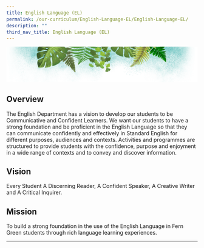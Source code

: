 ```yaml
---
title: English Language (EL)
permalink: /our-curriculum/English-Language-EL/English-Language-EL/
description: ""
third_nav_title: English Language (EL)
---
```

![](/images/Banner.png)

Overview
--------

The English Department has a vision to develop our students to be Communicative and Confident Learners. We want our students to have a strong foundation and be proficient in the English Language so that they can communicate confidently and effectively in Standard English for different purposes, audiences and contexts. Activities and programmes are structured to provide students with the confidence, purpose and enjoyment in a wide range of contexts and to convey and discover information.

  

Vision
------

Every Student A Discerning Reader, A Confident Speaker, A Creative Writer and A Critical Inquirer.  

  

Mission
-------

To build a strong foundation in the use of the English Language in Fern Green students through rich language learning experiences.

  

---